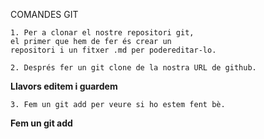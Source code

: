 COMANDES GIT

	1. Per a clonar el nostre repositori git,
	el primer que hem de fer és crear un
	repositori i un fitxer .md per podereditar-lo.
    
	2. Després fer un git clone de la nostra URL de github.
    
__Llavors editem i guardem__
    
	3. Fem un git add per veure si ho estem fent bè.

__Fem un git add__

